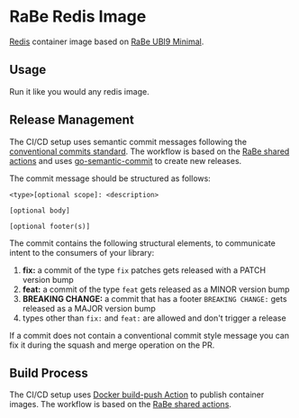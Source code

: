 # RaBe Redis Image

[Redis](https://redis.io) container image based on [RaBe UBI9 Minimal](https://github.com/radiorabe/container-image-ubi9-minimal).

## Usage

Run it like you would any redis image.

## Release Management

The CI/CD setup uses semantic commit messages following the [conventional commits standard](https://www.conventionalcommits.org/en/v1.0.0/).
The workflow is based on the [RaBe shared actions](https://radiorabe.github.io/actions/)
and uses [go-semantic-commit](https://go-semantic-release.xyz/)
to create new releases.

The commit message should be structured as follows:

```
<type>[optional scope]: <description>

[optional body]

[optional footer(s)]
```

The commit contains the following structural elements, to communicate intent to the consumers of your library:

1. **fix:** a commit of the type `fix` patches gets released with a PATCH version bump
1. **feat:** a commit of the type `feat` gets released as a MINOR version bump
1. **BREAKING CHANGE:** a commit that has a footer `BREAKING CHANGE:` gets released as a MAJOR version bump
1. types other than `fix:` and `feat:` are allowed and don't trigger a release

If a commit does not contain a conventional commit style message you can fix
it during the squash and merge operation on the PR.

## Build Process

The CI/CD setup uses [Docker build-push Action](https://github.com/docker/build-push-action)
to publish container images. The workflow is based on the [RaBe shared actions](https://radiorabe.github.io/actions/).
